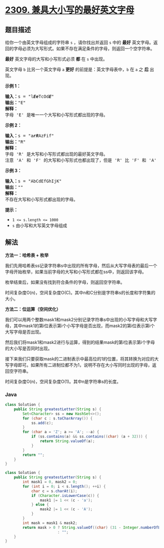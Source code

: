 # [2309. 兼具大小写的最好英文字母](https://leetcode.cn/problems/greatest-english-letter-in-upper-and-lower-case)

## 题目描述

<p>给你一个由英文字母组成的字符串 <code>s</code> ，请你找出并返回 <code>s</code> 中的 <strong>最好</strong> 英文字母。返回的字母必须为大写形式。如果不存在满足条件的字母，则返回一个空字符串。</p>

<p><strong>最好</strong> 英文字母的大写和小写形式必须 <strong>都</strong> 在 <code>s</code> 中出现。</p>

<p>英文字母 <code>b</code> 比另一个英文字母&nbsp;<code>a</code>&nbsp;<strong>更好</strong> 的前提是：英文字母表中，<code>b</code> 在 <code>a</code> 之 <strong>后</strong> 出现。</p>

<p><strong>示例 1：</strong></p>

<pre>
<strong>输入：</strong>s = "l<em><strong>Ee</strong></em>TcOd<em><strong>E</strong></em>"
<strong>输出：</strong>"E"
<strong>解释：</strong>
字母 'E' 是唯一一个大写和小写形式都出现的字母。</pre>

<p><strong>示例 2：</strong></p>

<pre>
<strong>输入：</strong>s = "a<em><strong>rR</strong></em>AzFif"
<strong>输出：</strong>"R"
<strong>解释：</strong>
字母 'R' 是大写和小写形式都出现的最好英文字母。
注意 'A' 和 'F' 的大写和小写形式也都出现了，但是 'R' 比 'F' 和 'A' 更好。
</pre>

<p><strong>示例 3：</strong></p>

<pre>
<strong>输入：</strong>s = "AbCdEfGhIjK"
<strong>输出：</strong>""
<strong>解释：</strong>
不存在大写和小写形式都出现的字母。
</pre>

<p><strong>提示：</strong></p>

<ul>
	<li><code>1 &lt;= s.length &lt;= 1000</code></li>
	<li><code>s</code> 由小写和大写英文字母组成</li>
</ul>

## 解法

**方法一：哈希表 + 枚举**

我们先用哈希表ss记录字符串s中出现的所有字母，然后从大写字母表的最后一个字母开始枚举，如果当前字母的大写和小写形式都在ss中，则返回该字母。

枚举结束后，如果没有找到符合条件的字母，则返回空字符串。

时间复杂度O(n)，空间复杂度O(C)。其中n和C分别是字符串s的长度和字符集的大小。

**方法二：位运算（空间优化）**

我们可以用两个整数mask1和mask2分别记录字符串s中出现的小写字母和大写字母，其中mask1的第i位表示第i个小写字母是否出现，而mask2的第i位表示第i个大写字母是否出现。

然后我们将mask1和mask2进行与运算，得到的结果mask的第i位表示第i个字母的大小写是否同时出现。

接下来我们只要获取mask的二进制表示中最高位的1的位置，将其转换为对应的大写字母即可。如果所有二进制位都不为1，说明不存在大小写同时出现的字母，返回空字符串。

时间复杂度O(n)，空间复杂度O(1)。其中n是字符串s的长度。

### **Java**

```java
class Solution {
    public String greatestLetter(String s) {
        Set<Character> ss = new HashSet<>();
        for (char c : s.toCharArray()) {
            ss.add(c);
        }
        for (char a = 'Z'; a >= 'A'; --a) {
            if (ss.contains(a) && ss.contains((char) (a + 32))) {
                return String.valueOf(a);
            }
        }
        return "";
    }
}
```

```java
class Solution {
    public String greatestLetter(String s) {
        int mask1 = 0, mask2 = 0;
        for (int i = 0; i < s.length(); ++i) {
            char c = s.charAt(i);
            if (Character.isLowerCase(c)) {
                mask1 |= 1 << (c - 'a');
            } else {
                mask2 |= 1 << (c - 'A');
            }
        }
        int mask = mask1 & mask2;
        return mask > 0 ? String.valueOf((char) (31 - Integer.numberOfLeadingZeros(mask) + 'A'))
                        : "";
    }
}
```
